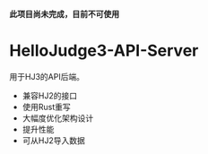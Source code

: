 **此项目尚未完成，目前不可使用**

# HelloJudge3-API-Server

用于HJ3的API后端。
- 兼容HJ2的接口
- 使用Rust重写
- 大幅度优化架构设计
- 提升性能
- 可从HJ2导入数据


